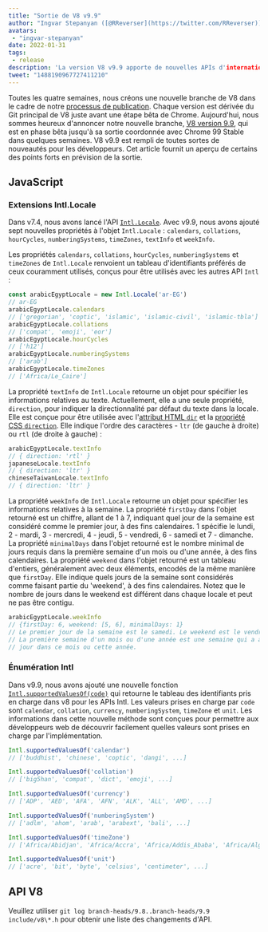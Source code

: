 ```yaml
---
title: "Sortie de V8 v9.9"
author: "Ingvar Stepanyan ([@RReverser](https://twitter.com/RReverser)), à ses 99%"
avatars:
 - "ingvar-stepanyan"
date: 2022-01-31
tags:
 - release
description: 'La version V8 v9.9 apporte de nouvelles APIs d'internationalisation.'
tweet: "1488190967727411210"
---
```

Toutes les quatre semaines, nous créons une nouvelle branche de V8 dans le cadre de notre [processus de publication](https://v8.dev/docs/release-process). Chaque version est dérivée du Git principal de V8 juste avant une étape bêta de Chrome. Aujourd'hui, nous sommes heureux d'annoncer notre nouvelle branche, [V8 version 9.9](https://chromium.googlesource.com/v8/v8.git/+log/branch-heads/9.9), qui est en phase bêta jusqu'à sa sortie coordonnée avec Chrome 99 Stable dans quelques semaines. V8 v9.9 est rempli de toutes sortes de nouveautés pour les développeurs. Cet article fournit un aperçu de certains des points forts en prévision de la sortie.

<!--truncate-->
## JavaScript

### Extensions Intl.Locale

Dans v7.4, nous avons lancé l'API [`Intl.Locale`](https://v8.dev/blog/v8-release-74#intl.locale). Avec v9.9, nous avons ajouté sept nouvelles propriétés à l'objet `Intl.Locale` : `calendars`, `collations`, `hourCycles`, `numberingSystems`, `timeZones`, `textInfo` et `weekInfo`.

Les propriétés `calendars`, `collations`, `hourCycles`, `numberingSystems` et `timeZones` de `Intl.Locale` renvoient un tableau d'identifiants préférés de ceux couramment utilisés, conçus pour être utilisés avec les autres API `Intl` :

```js
const arabicEgyptLocale = new Intl.Locale('ar-EG')
// ar-EG
arabicEgyptLocale.calendars
// ['gregorian', 'coptic', 'islamic', 'islamic-civil', 'islamic-tbla']
arabicEgyptLocale.collations
// ['compat', 'emoji', 'eor']
arabicEgyptLocale.hourCycles
// ['h12']
arabicEgyptLocale.numberingSystems
// ['arab']
arabicEgyptLocale.timeZones
// ['Africa/Le_Caire']
```

La propriété `textInfo` de `Intl.Locale` retourne un objet pour spécifier les informations relatives au texte. Actuellement, elle a une seule propriété, `direction`, pour indiquer la directionnalité par défaut du texte dans la locale. Elle est conçue pour être utilisée avec l'[attribut HTML `dir`](https://developer.mozilla.org/en-US/docs/Web/HTML/Global_attributes/dir) et la [propriété CSS `direction`](https://developer.mozilla.org/en-US/docs/Web/CSS/direction). Elle indique l'ordre des caractères - `ltr` (de gauche à droite) ou `rtl` (de droite à gauche) :

```js
arabicEgyptLocale.textInfo
// { direction: 'rtl' }
japaneseLocale.textInfo
// { direction: 'ltr' }
chineseTaiwanLocale.textInfo
// { direction: 'ltr' }
```

La propriété `weekInfo` de `Intl.Locale` retourne un objet pour spécifier les informations relatives à la semaine. La propriété `firstDay` dans l'objet retourné est un chiffre, allant de 1 à 7, indiquant quel jour de la semaine est considéré comme le premier jour, à des fins calendaires. 1 spécifie le lundi, 2 - mardi, 3 - mercredi, 4 - jeudi, 5 - vendredi, 6 - samedi et 7 - dimanche. La propriété `minimalDays` dans l'objet retourné est le nombre minimal de jours requis dans la première semaine d'un mois ou d'une année, à des fins calendaires. La propriété `weekend` dans l'objet retourné est un tableau d'entiers, généralement avec deux éléments, encodés de la même manière que `firstDay`. Elle indique quels jours de la semaine sont considérés comme faisant partie du 'weekend', à des fins calendaires. Notez que le nombre de jours dans le weekend est différent dans chaque locale et peut ne pas être contigu.

```js
arabicEgyptLocale.weekInfo
// {firstDay: 6, weekend: [5, 6], minimalDays: 1}
// Le premier jour de la semaine est le samedi. Le weekend est le vendredi et le samedi.
// La première semaine d'un mois ou d'une année est une semaine qui a au moins 1
// jour dans ce mois ou cette année.
```

### Énumération Intl

Dans v9.9, nous avons ajouté une nouvelle fonction [`Intl.supportedValuesOf(code)`](https://developer.mozilla.org/en-US/docs/Web/JavaScript/Reference/Global_Objects/Intl/supportedValuesOf) qui retourne le tableau des identifiants pris en charge dans v8 pour les APIs Intl. Les valeurs prises en charge par `code` sont `calendar`, `collation`, `currency`, `numberingSystem`, `timeZone` et `unit`. Les informations dans cette nouvelle méthode sont conçues pour permettre aux développeurs web de découvrir facilement quelles valeurs sont prises en charge par l'implémentation.

```js
Intl.supportedValuesOf('calendar')
// ['buddhist', 'chinese', 'coptic', 'dangi', ...]

Intl.supportedValuesOf('collation')
// ['big5han', 'compat', 'dict', 'emoji', ...]

Intl.supportedValuesOf('currency')
// ['ADP', 'AED', 'AFA', 'AFN', 'ALK', 'ALL', 'AMD', ...]

Intl.supportedValuesOf('numberingSystem')
// ['adlm', 'ahom', 'arab', 'arabext', 'bali', ...]

Intl.supportedValuesOf('timeZone')
// ['Africa/Abidjan', 'Africa/Accra', 'Africa/Addis_Ababa', 'Africa/Algiers', ...]

Intl.supportedValuesOf('unit')
// ['acre', 'bit', 'byte', 'celsius', 'centimeter', ...]
```

## API V8

Veuillez utiliser `git log branch-heads/9.8..branch-heads/9.9 include/v8\*.h` pour obtenir une liste des changements d'API.
